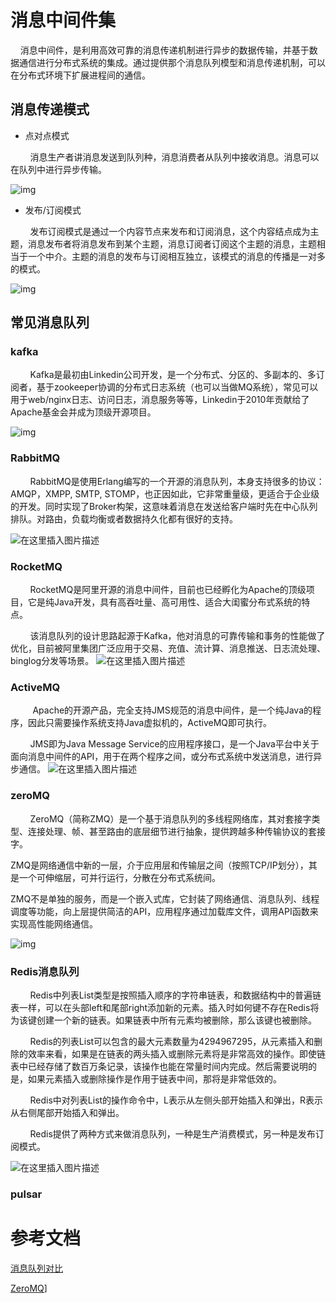 # 消息中间件集
    消息中间件，是利用高效可靠的消息传递机制进行异步的数据传输，并基于数据通信进行分布式系统的集成。通过提供那个消息队列模型和消息传递机制，可以在分布式环境下扩展进程间的通信。

## 消息传递模式

* 点对点模式

        消息生产者讲消息发送到队列种，消息消费者从队列中接收消息。消息可以在队列中进行异步传输。

![img](_images/README/point_to_point.png)

* 发布/订阅模式

        发布订阅模式是通过一个内容节点来发布和订阅消息，这个内容结点成为主题，消息发布者将消息发布到某个主题，消息订阅者订阅这个主题的消息，主题相当于一个中介。主题的消息的发布与订阅相互独立，该模式的消息的传播是一对多的模式。

![img](_images/README/publish_subscribe.png)

## 常见消息队列

### kafka

        Kafka是最初由Linkedin公司开发，是一个分布式、分区的、多副本的、多订阅者，基于zookeeper协调的分布式日志系统（也可以当做MQ系统），常见可以用于web/nginx日志、访问日志，消息服务等等，Linkedin于2010年贡献给了Apache基金会并成为顶级开源项目。

![img](_images/README/kafka.png)

### RabbitMQ

        RabbitMQ是使用Erlang编写的一个开源的消息队列，本身支持很多的协议：AMQP，XMPP, SMTP, STOMP，也正因如此，它非常重量级，更适合于企业级的开发。同时实现了Broker构架，这意味着消息在发送给客户端时先在中心队列排队。对路由，负载均衡或者数据持久化都有很好的支持。

![在这里插入图片描述](_images/README/rabbitMQ.jpeg)

### RocketMQ

        RocketMQ是阿里开源的消息中间件，目前也已经孵化为Apache的顶级项目，它是纯Java开发，具有高吞吐量、高可用性、适合大闺蜜分布式系统的特点。

        该消息队列的设计思路起源于Kafka，他对消息的可靠传输和事务的性能做了优化，目前被阿里集团广泛应用于交易、充值、流计算、消息推送、日志流处理、binglog分发等场景。
![在这里插入图片描述](_images/README/rocketMQ.jpeg)

### ActiveMQ

         Apache的开源产品，完全支持JMS规范的消息中间件，是一个纯Java的程序，因此只需要操作系统支持Java虚拟机的，ActiveMQ即可执行。

        JMS即为Java Message Service的应用程序接口，是一个Java平台中关于面向消息中间件的API，用于在两个程序之间，或分布式系统中发送消息，进行异步通信。
![在这里插入图片描述](_images/README/activeMQ.png)

### zeroMQ

        ZeroMQ（简称ZMQ）是一个基于消息队列的多线程网络库，其对套接字类型、连接处理、帧、甚至路由的底层细节进行抽象，提供跨越多种传输协议的套接字。

​        ZMQ是网络通信中新的一层，介于应用层和传输层之间（按照TCP/IP划分），其是一个可伸缩层，可并行运行，分散在分布式系统间。

​        ZMQ不是单独的服务，而是一个嵌入式库，它封装了网络通信、消息队列、线程调度等功能，向上层提供简洁的API，应用程序通过加载库文件，调用API函数来实现高性能网络通信。

![img](_images/README/zeroMQ.png)

### Redis消息队列

        Redis中列表List类型是按照插入顺序的字符串链表，和数据结构中的普遍链表一样，可以在头部left和尾部right添加新的元素。插入时如何键不存在Redis将为该键创建一个新的链表。如果链表中所有元素均被删除，那么该键也被删除。

        Redis的列表List可以包含的最大元素数量为4294967295，从元素插入和删除的效率来看，如果是在链表的两头插入或删除元素将是非常高效的操作。即使链表中已经存储了数百万条记录，该操作也能在常量时间内完成。然后需要说明的是，如果元素插入或删除操作是作用于链表中间，那将是非常低效的。

        Redis中对列表List的操作命令中，L表示从左侧头部开始插入和弹出，R表示从右侧尾部开始插入和弹出。

        Redis提供了两种方式来做消息队列，一种是生产消费模式，另一种是发布订阅模式。



![在这里插入图片描述](_images/README/redis.jpeg)

### pulsar

# 参考文档

[消息队列对比](https://blog.csdn.net/m0_51197424/article/details/118096549)

[ZeroMQ](https://www.cnblogs.com/zengzy/p/5122634.html)]

